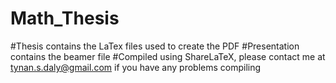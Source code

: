 # Math_Thesis
#Thesis contains the LaTex files used to create the PDF
#Presentation contains the beamer file
#Compiled using ShareLaTeX, please contact me at tynan.s.daly@gmail.com if you have any problems compiling
